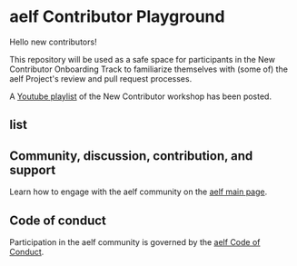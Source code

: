 # aelf Contributor Playground

Hello new contributors!

This repository will be used as a safe space for participants in the New Contributor Onboarding Track to familiarize themselves with (some of) the aelf Project's review and pull request processes.

A [Youtube playlist](https://www.youtube.com/c/aelfblockchain) of the New Contributor workshop has been posted.

## list 

## Community, discussion, contribution, and support

Learn how to engage with the aelf community on the [aelf main page](https://aelf.com/team.html).

## Code of conduct

Participation in the aelf community is governed by the [aelf Code of Conduct](https://github.com/AElfProject/AElf/blob/dev/CODE_OF_CONDUCT.md).
